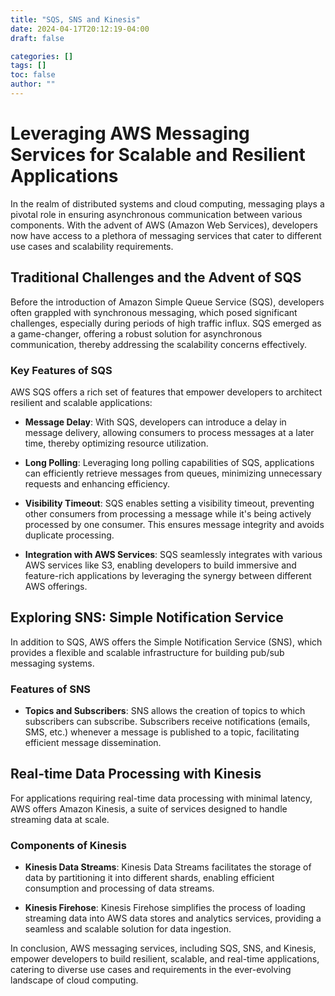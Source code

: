 ```yaml
---
title: "SQS, SNS and Kinesis"
date: 2024-04-17T20:12:19-04:00
draft: false

categories: []
tags: []
toc: false
author: ""
---
```

# Leveraging AWS Messaging Services for Scalable and Resilient Applications

In the realm of distributed systems and cloud computing, messaging plays a pivotal role in ensuring asynchronous communication between various components. With the advent of AWS (Amazon Web Services), developers now have access to a plethora of messaging services that cater to different use cases and scalability requirements.

## Traditional Challenges and the Advent of SQS

Before the introduction of Amazon Simple Queue Service (SQS), developers often grappled with synchronous messaging, which posed significant challenges, especially during periods of high traffic influx. SQS emerged as a game-changer, offering a robust solution for asynchronous communication, thereby addressing the scalability concerns effectively.

### Key Features of SQS

AWS SQS offers a rich set of features that empower developers to architect resilient and scalable applications:

- **Message Delay**: With SQS, developers can introduce a delay in message delivery, allowing consumers to process messages at a later time, thereby optimizing resource utilization.

- **Long Polling**: Leveraging long polling capabilities of SQS, applications can efficiently retrieve messages from queues, minimizing unnecessary requests and enhancing efficiency.

- **Visibility Timeout**: SQS enables setting a visibility timeout, preventing other consumers from processing a message while it's being actively processed by one consumer. This ensures message integrity and avoids duplicate processing.

- **Integration with AWS Services**: SQS seamlessly integrates with various AWS services like S3, enabling developers to build immersive and feature-rich applications by leveraging the synergy between different AWS offerings.

## Exploring SNS: Simple Notification Service

In addition to SQS, AWS offers the Simple Notification Service (SNS), which provides a flexible and scalable infrastructure for building pub/sub messaging systems.

### Features of SNS

- **Topics and Subscribers**: SNS allows the creation of topics to which subscribers can subscribe. Subscribers receive notifications (emails, SMS, etc.) whenever a message is published to a topic, facilitating efficient message dissemination.

## Real-time Data Processing with Kinesis

For applications requiring real-time data processing with minimal latency, AWS offers Amazon Kinesis, a suite of services designed to handle streaming data at scale.

### Components of Kinesis

- **Kinesis Data Streams**: Kinesis Data Streams facilitates the storage of data by partitioning it into different shards, enabling efficient consumption and processing of data streams.

- **Kinesis Firehose**: Kinesis Firehose simplifies the process of loading streaming data into AWS data stores and analytics services, providing a seamless and scalable solution for data ingestion.

In conclusion, AWS messaging services, including SQS, SNS, and Kinesis, empower developers to build resilient, scalable, and real-time applications, catering to diverse use cases and requirements in the ever-evolving landscape of cloud computing.
